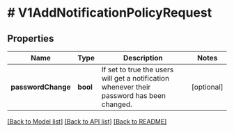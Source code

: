 # # V1AddNotificationPolicyRequest

## Properties

Name | Type | Description | Notes
------------ | ------------- | ------------- | -------------
**passwordChange** | **bool** | If set to true the users will get a notification whenever their password has been changed. | [optional]

[[Back to Model list]](../../README.md#models) [[Back to API list]](../../README.md#endpoints) [[Back to README]](../../README.md)
